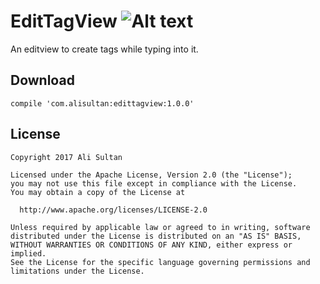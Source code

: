 # EditTagView ![Alt text](https://api.travis-ci.org/AliSultan/EditTagView.svg?branch=master)

An editview to create tags while typing into it.
## Download
```
compile 'com.alisultan:edittagview:1.0.0'
```
## License
```
Copyright 2017 Ali Sultan

Licensed under the Apache License, Version 2.0 (the "License");
you may not use this file except in compliance with the License.
You may obtain a copy of the License at

  http://www.apache.org/licenses/LICENSE-2.0

Unless required by applicable law or agreed to in writing, software
distributed under the License is distributed on an "AS IS" BASIS,
WITHOUT WARRANTIES OR CONDITIONS OF ANY KIND, either express or implied.
See the License for the specific language governing permissions and
limitations under the License.
```
